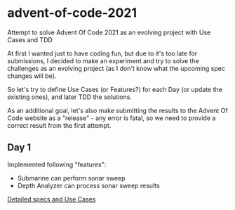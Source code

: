 # advent-of-code-2021
Attempt to solve Advent Of Code 2021 as an evolving project with Use Cases and TDD

At first I wanted just to have coding fun, but due to it's too late for submissions, I decided to make an experiment and try to solve the challenges as an evolving project (as I don't know what the upcoming spec changes will be).

So let's try to define Use Cases (or Features?) for each Day (or update the existing ones), and later TDD the solutions.

As an additional goal, let's also make submitting the results to the Advent Of Code website as a "release" - any error is fatal, so we need to provide a correct result from the first attempt.

## Day 1

Implemented following "features":
- Submarine can perform sonar sweep
- Depth Analyzer can process sonar sweep results

[Detailed specs and Use Cases](DaysAsSpecs/Day1/Specs.md)